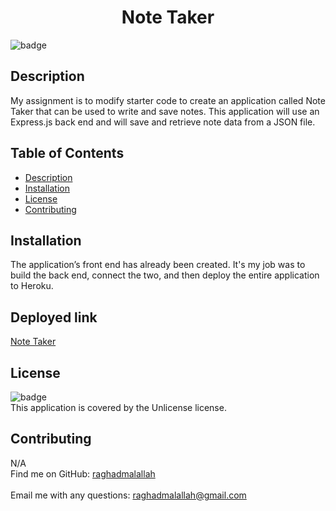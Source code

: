 <h1 align="center">Note Taker </h1>
  
![badge](https://img.shields.io/badge/license-Unlicense-brightgreen)<br />
## Description
 My assignment is to modify starter code to create an application called Note Taker that can be used to write and save notes. This application will use an Express.js back end and will save and retrieve note data from a JSON file.
## Table of Contents
- [Description](#description)
- [Installation](#installation)
- [License](#license)
- [Contributing](#contributing)
## Installation
 The application’s front end has already been created. It's my job was to build the back end, connect the two, and then deploy the entire application to Heroku.
## Deployed link
 [Note Taker](https://enigmatic-cliffs-36014.herokuapp.com/index.html)
## License
![badge](https://img.shields.io/badge/license-Unlicense-brightgreen)
<br />
This application is covered by the Unlicense license. 
## Contributing
 N/A
<br />
Find me on GitHub: [raghadmalallah](https://github.com/raghadmalallah)<br />
<br />
 Email me with any questions: raghadmalallah@gmail.com<br /><br />
    
